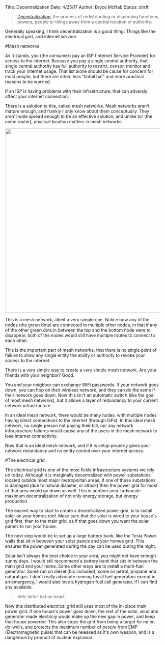 Title: Decentralization
Date: 4/25/17
Author: Bryce McNab
Status: draft

>[Decentralization:](https://en.wikipedia.org/wiki/Decentralization) the process of redistributing or dispersing functions, powers, people or things away from a central location or authority.

Generally speaking, I think decentralization is a good thing. Things like the electrical grid, and internet service.

#Mesh networks

As it stands, you (the consumer) pay an ISP (Internet Service Provider) for access to the internet. Because you pay a single central authority, that single central authority has full authority to restrict, censor, monitor and track your internet usage. That list alone should be cause for concern for most people, but there are other, less "tinfoil hat" and more practical reasons to be worried. 

If an ISP is having problems with their infrastructure, that can adversly affect your internet connection.

There is a solution to this, called mesh networks. Mesh networks aren't mature enough, and frankly I only know about them conceptually. They aren't wide spread enough to be an effective solution, and unlike tor (the onion router), physical location matters in mesh networks.

<img src="https://upload.wikimedia.org/wikipedia/commons/b/b8/FullMeshNetwork.svg" width="600" />

This is a mesh network, albeit a very simple one. Notice how any of the nodes (the green dots) are connected to multiple other nodes, in that if any of the other green dots in between the top and the bottom node were to disappear, both of the nodes would still have multiple routes to connect to each other. 

This is the important part of mesh networks, that there is no single point of failure to allow any single entity the ability or authority to revoke your access to the internet.

There is a very simple way to create a very simple mesh network. Are your friends with your neighbor? Good. 

You and your neighbor can exchange WiFi passwords. If your network goes down, you can hop on their wireless network, and they can do the same if their network goes down. Now this isn't an automatic switch (like the goal of most mesh networks), but it allows a layer of redundancy to your current network infrastructure.

In an ideal mesh network, there would be many nodes, with multiple nodes having direct connections to the internet (through ISPs). In this ideal mesh network, no single person not paying their bill, nor any network infrastructure failures would cause any of the users in the mesh network to lose internet connectivity.

Now that is an ideal mesh network, and if it is setup properly gives your network redundancy and no entity control over your internet access.

#The electrical grid

The electrical grid is one of the most fickle infrastructure systems we rely on today. Although it is marginally decentralized with power substations located outside most major metropolitan areas, if one of these substations is damaged (due to natural disaster, or attack) then the power grid for most of that area would go down as well. This is another area I advocate maximum decentralization of not only energy storage, but energy production. 

The easiest way to start to create a decentralized power grid, is to install solar on your homes roof. Make sure that the solar is wired to your house's grid first, then to the main grid, as if that goes down you want the solar panels to run your house. 

The next step would be to set up a large battery bank, like the Tesla Power walls that sit in between your solar panels and your homes grid. This ensures the power generated during the day can be used during the night. 

Solar isn't always the best choice in your area, you might not have enough sunny days. I would still recommend a battery bank that sits in between the main grid and your home. Some other ways are to install a multi-fuel generator. Some run on diesel (bio included), some on petrol, propane and natural gas. I don't really advocate running fossil fuel generators except in an emergency, I would also love a hydrogen fuel cell generator, if I can find any available.

>Sets tinfoil hat on head.

Now this distributed electrical grid still uses most of the in-place main power grid. If one house's power goes down, the rest of the solar, wind and generater made electriciy would make up the new gap in power, and keep that house powered. This also stops the grid from being a target for ne'er-do-wells, and protects the maximum number of people from EMP (Electromagnetic pulse) that can be released as it's own weapon, and is a dangerous by product of nuclear explosion.
